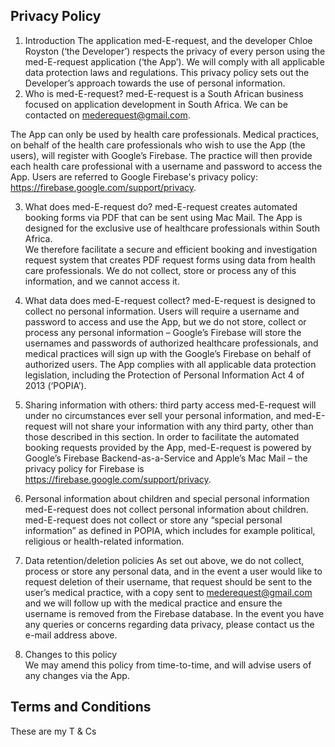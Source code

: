## Privacy Policy

1.	Introduction 
The application med-E-request, and the developer Chloe Royston (‘the Developer’) respects the privacy of every person using the med-E-request application (‘the App’).  We will comply with all applicable data protection laws and regulations. This privacy policy sets out the Developer’s approach towards the use of personal information.  
2.	Who is med-E-request? 
med-E-request is a South African business focused on application development in South Africa. We can be contacted on mederequest@gmail.com.  

The App can only be used by health care professionals. Medical practices, on behalf of the health care professionals who wish to use the App (the users), will register with Google’s Firebase. The practice will then provide each health care professional with a username and password to access the App. Users are referred to Google Firebase's privacy policy: https://firebase.google.com/support/privacy. 

3.	What does med-E-request do?
med-E-request creates automated booking forms via PDF that can be sent using Mac Mail.  The App is designed for the exclusive use of healthcare professionals within South Africa.  
We therefore facilitate a secure and efficient booking and investigation request system that creates PDF request forms using data from health care professionals.  We do not collect, store or process any of this information, and we cannot access it.
4.	What data does med-E-request collect? 
med-E-request is designed to collect no personal information.  Users will require a username and password to access and use the App, but we do not store, collect or process any personal information – Google’s Firebase will store the usernames and passwords of authorized healthcare professionals, and medical practices will sign up with the Google’s Firebase on behalf of authorized users. 
The App complies with all applicable data protection legislation, including the Protection of Personal Information Act 4 of 2013 (‘POPIA’).
5.	Sharing information with others: third party access
med-E-request will under no circumstances ever sell your personal information, and med-E-request will not share your information with any third party, other than those described in this section. In order to facilitate the automated booking requests provided by the App, med-E-request is powered by Google’s Firebase Backend-as-a-Service and Apple’s Mac Mail – the privacy policy for Firebase is https://firebase.google.com/support/privacy. 
6.	Personal information about children and special personal information
med-E-request does not collect personal information about children.  
med-E-request does not collect or store any “special personal information” as defined in POPIA, which includes for example political, religious or health-related information.


7.	Data retention/deletion policies 
As set out above, we do not collect, process or store any personal data, and in the event a user would like to request deletion of their username, that request should be sent to the user’s medical practice, with a copy sent to mederequest@gmail.com and we will follow up with the medical practice and ensure the username is removed from the Firebase database.
In the event you have any queries or concerns regarding data privacy, please contact us the e-mail address above.  
8.	Changes to this policy  
We may amend this policy from time-to-time, and will advise users of any changes via the App.  


## Terms and Conditions
These are my T & Cs
